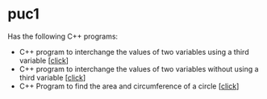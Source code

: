 # puc1
Has the following C++ programs:  
  - C++ program to interchange the values of two variables using a third variable [[click](/1.cpp)]
  - C++ program to interchange the values of two variables without using a third variable [[click](/2.cpp)]
  - C++ Program to find the area and circumference of a circle [[click](/3.cpp)]
